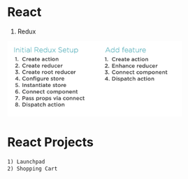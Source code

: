 # React

1) Redux
<img width="400" alt="redux" src="https://github.com/akshaychauhan-ac/react/blob/master/redux.png">

# React Projects

	1) Launchpad
	2) Shopping Cart